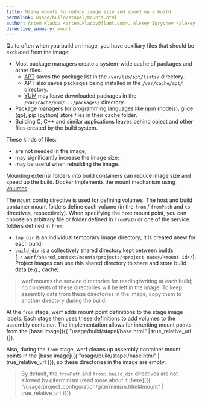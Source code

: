 ```yaml
---
title: Using mounts to reduce image size and speed up a build
permalink: usage/build/stapel/mounts.html
author: Artem Kladov <artem.kladov@flant.com>, Alexey Igrychev <alexey.igrychev@flant.com>
directive_summary: mount
---
```


Quite often when you build an image, you have auxiliary files that should be excluded from the image:
- Most package managers create a system-wide cache of packages and other files.
  - [APT](https://wiki.debian.org/Apt) saves the package list in the `/var/lib/apt/lists/` directory.
  - APT also saves packages being installed in the `/var/cache/apt/` directory.
  - [YUM](http://yum.baseurl.org/) may leave downloaded packages in the `/var/cache/yum/.../packages/` directory.
- Package managers for programming languages like ​npm (nodejs), glide (go), pip (python) store files in their cache folder.
- Building C, C++ and similar applications leaves behind object and other files created by the build system.

These kinds of files:
- are not needed in the image;
- may significantly increase the image size;
- may be useful when rebuilding the image.

Mounting external folders into build containers can reduce image size and speed up the build. Docker implements the mount mechanism using [volumes](https://docs.docker.com/storage/volumes/).

The `mount` config directive is used for defining volumes. The host and build container mount folders define each volume (in the `from` / `fromPath` and `to` directives, respectively).
When specifying the host mount point, you can choose an arbitrary file or folder defined in `fromPath` or one of the service folders defined in `from`:
- `tmp_dir` is an individual temporary image directory; it is created anew for each build;
- `build_dir` is a collectively shared directory kept between builds (`~/.werf/shared_context/mounts/projects/<project name>/<mount id>/`).
Project images can use this shared directory to share and store build data (e.g., cache).

> werf mounts the service directories for reading/writing at each build; no contents of these directories will be left in the image. To keep assembly data from these directories in the image, copy them to another directory during the build.

At the `from` stage, werf adds mount point definitions to the stage image labels.
Each stage then uses these definitions to add volumes to the assembly container.
The implementation allows for inheriting mount points from the [base image]({{ "usage/build/stapel/base.html" | true_relative_url }}).

Also, during the `from` stage, werf cleans up assembly container mount points in the [base image]({{ "usage/build/stapel/base.html" | true_relative_url }}), so these directories in the image are empty.

> By default, the `fromPath` and `from: build_dir` directives are not allowed by giterminism (read more about it [here]({{ "/usage/project_configuration/giterminism.html#mount" | true_relative_url }}))